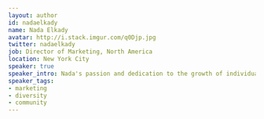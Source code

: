 ```yaml
---
layout: author
id: nadaelkady
name: Nada Elkady
avatar: http://i.stack.imgur.com/q0Djp.jpg
twitter: nadaelkady
job: Director of Marketing, North America
location: New York City
speaker: true
speaker_intro: Nada's passion and dedication to the growth of individuals, teams, and organizations coupled with her laser-focused, methodical, and agile approach to strategic planning and tactical implementation allow her to get to the heart of any initiative to help create clarity, alignment, and relentless movement forward. She enjoys speaking about building scalable and efficient marketing systems, personal development, and empowering women.
speaker_tags:
- marketing
- diversity
- community
---
```

